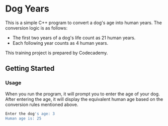 # Dog Years

This is a simple C++ program to convert a dog's age into human years. The conversion logic is as follows:

- The first two years of a dog's life count as 21 human years.
- Each following year counts as 4 human years.

This training project is prepared by Codecademy.

## Getting Started

### Usage

When you run the program, it will prompt you to enter the age of your dog. After entering the age, it will display the equivalent human age based on the conversion rules mentioned above.

```sh
Enter the dog's age: 3
Human age is: 25

